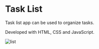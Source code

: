 # Task List

Task list app can be used to organize tasks. 

Developed with HTML, CSS and JavaScript.

![list](https://user-images.githubusercontent.com/110068135/196528371-621abf55-110f-4875-83a9-25d2306c289f.png)


